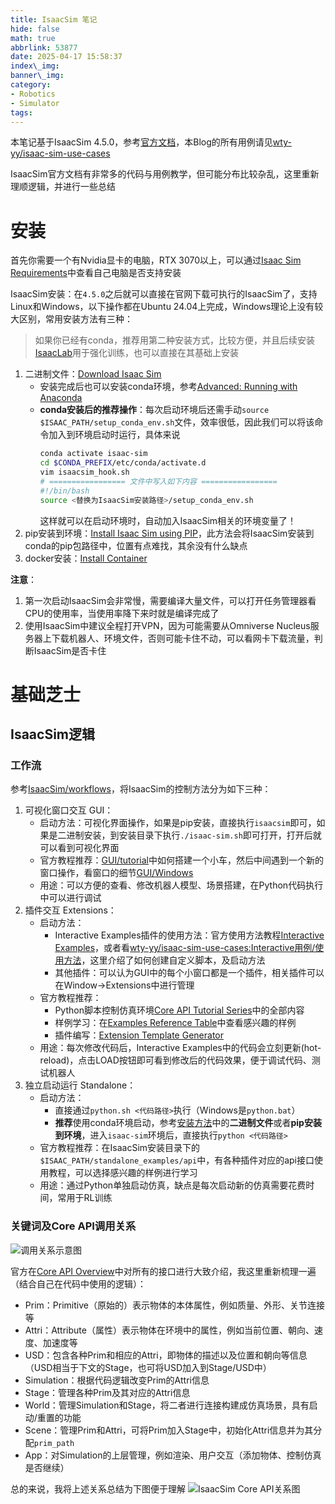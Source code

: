 ```yaml
---
title: IsaacSim 笔记
hide: false
math: true
abbrlink: 53877
date: 2025-04-17 15:58:37
index\_img:
banner\_img:
category:
- Robotics
- Simulator
tags:
---
```


本笔记基于IsaacSim 4.5.0，参考[官方文档](https://docs.isaacsim.omniverse.nvidia.com/latest/index.html)，本Blog的所有用例请见[wty-yy/isaac-sim-use-cases](https://github.com/wty-yy/isaac-sim-use-cases)

IsaacSim官方文档有非常多的代码与用例教学，但可能分布比较杂乱，这里重新理顺逻辑，并进行一些总结

# 安装
首先你需要一个有Nvidia显卡的电脑，RTX 3070以上，可以通过[Isaac Sim Requirements](https://docs.isaacsim.omniverse.nvidia.com/latest/installation/requirements.html)中查看自己电脑是否支持安装

IsaacSim安装：在`4.5.0`之后就可以直接在官网下载可执行的IsaacSim了，支持Linux和Windows，以下操作都在Ubuntu 24.04上完成，Windows理论上没有较大区别，常用安装方法有三种：

> 如果你已经有conda，推荐用第二种安装方式，比较方便，并且后续安装[IsaacLab](https://isaac-sim.github.io/IsaacLab/main/index.html)用于强化训练，也可以直接在其基础上安装

1. 二进制文件：[Download Isaac Sim](https://docs.isaacsim.omniverse.nvidia.com/latest/installation/download.html)
    - 安装完成后也可以安装conda环境，参考[Advanced: Running with Anaconda](https://docs.isaacsim.omniverse.nvidia.com/latest/installation/install_python.html#advanced-running-with-anaconda)
    - **conda安装后的推荐操作**：每次启动环境后还需手动`source $ISAAC_PATH/setup_conda_env.sh`文件，效率很低，因此我们可以将该命令加入到环境启动时运行，具体来说
        ```bash
        conda activate isaac-sim
        cd $CONDA_PREFIX/etc/conda/activate.d
        vim isaacsim_hook.sh
        # ================= 文件中写入如下内容 =================
        #!/bin/bash
        source <替换为IsaacSim安装路径>/setup_conda_env.sh
        ```
        这样就可以在启动环境时，自动加入IsaacSim相关的环境变量了！
2. pip安装到环境：[Install Isaac Sim using PIP](https://docs.isaacsim.omniverse.nvidia.com/latest/installation/install_python.html#install-isaac-sim-using-pip)，此方法会将IsaacSim安装到conda的pip包路径中，位置有点难找，其余没有什么缺点
3. docker安装：[Install Container](https://docs.isaacsim.omniverse.nvidia.com/latest/installation/install_container.html)

**注意**：
1. 第一次启动IsaacSim会非常慢，需要编译大量文件，可以打开任务管理器看CPU的使用率，当使用率降下来时就是编译完成了
2. 使用IsaacSim中建议全程打开VPN，因为可能需要从Omniverse Nucleus服务器上下载机器人、环境文件，否则可能卡住不动，可以看网卡下载流量，判断IsaacSim是否卡住

# 基础芝士
## IsaacSim逻辑
### 工作流
参考[IsaacSim/workflows](https://docs.isaacsim.omniverse.nvidia.com/latest/introduction/workflows.html)，将IsaacSim的控制方法分为如下三种：
1. 可视化窗口交互 GUI：
    - 启动方法：可视化界面操作，如果是pip安装，直接执行`isaacsim`即可，如果是二进制安装，到安装目录下执行`./isaac-sim.sh`即可打开，打开后就可以看到可视化界面
    - 官方教程推荐：[GUI/tutorial](https://docs.isaacsim.omniverse.nvidia.com/latest/gui/index.html#tutorials)中如何搭建一个小车，然后中间遇到一个新的窗口操作，看窗口的细节[GUI/Windows](https://docs.isaacsim.omniverse.nvidia.com/latest/gui/index.html#windows)
    - 用途：可以方便的查看、修改机器人模型、场景搭建，在Python代码执行中可以进行调试
2. 插件交互 Extensions：
    - 启动方法：
        - Interactive Examples插件的使用方法：官方使用方法教程[Interactive Examples](https://docs.isaacsim.omniverse.nvidia.com/latest/introduction/examples.html#interactive-examples)，或者看[wty-yy/isaac-sim-use-cases:Interactive用例/使用方法](https://github.com/wty-yy/isaac-sim-use-cases/blob/master/interactive/README.md)，这里介绍了如何创建自定义脚本，及启动方法
        - 其他插件：可以认为GUI中的每个小窗口都是一个插件，相关插件可以在Window->Extensions中进行管理
    - 官方教程推荐：
        - Python脚本控制仿真环境[Core API Tutorial Series](https://docs.isaacsim.omniverse.nvidia.com/latest/core_api_tutorials/index.html#core-api-tutorial-series)中的全部内容
        - 样例学习：在[Examples Reference Table](https://docs.isaacsim.omniverse.nvidia.com/latest/introduction/menu_examples.html#examples-reference-table)中查看感兴趣的样例
        - 插件编写：[Extension Template Generator](https://docs.isaacsim.omniverse.nvidia.com/latest/utilities/extension_template_generator.html)
    - 用途：每次修改代码后，Interactive Examples中的代码会立刻更新(hot-reload)，点击LOAD按钮即可看到修改后的代码效果，便于调试代码、测试机器人
3. 独立启动运行 Standalone：
    - 启动方法：
        - 直接通过`python.sh <代码路径>`执行（Windows是`python.bat`）
        - **推荐**使用conda环境启动，参考[安装方法](./#安装)中的**二进制文件**或者**pip安装到环境**，进入`isaac-sim`环境后，直接执行`python <代码路径>`
    - 官方教程推荐：在IsaacSim安装目录下的`$ISAAC_PATH/standalone_examples/api`中，有各种插件对应的api接口使用教程，可以选择感兴趣的样例进行学习
    - 用途：通过Python单独启动仿真，缺点是每次启动新的仿真需要花费时间，常用于RL训练
### 关键词及Core API调用关系
![调用关系示意图](/figures/robotics/isaac_sim_note/WorldSceneStage.png)

官方在[Core API Overview](https://docs.isaacsim.omniverse.nvidia.com/latest/python_scripting/core_api_overview.html#application-vs-simulation-vs-world-vs-scene-vs-stage)中对所有的接口进行大致介绍，我这里重新梳理一遍（结合自己在代码中使用的逻辑）：
- Prim：Primitive（原始的）表示物体的本体属性，例如质量、外形、关节连接等
- Attri：Attribute（属性）表示物体在环境中的属性，例如当前位置、朝向、速度、加速度等
- USD：包含各种Prim和相应的Attri，即物体的描述以及位置和朝向等信息（USD相当于下文的Stage，也可将USD加入到Stage/USD中）
- Simulation：根据代码逻辑改变Prim的Attri信息
- Stage：管理各种Prim及其对应的Attri信息
- World：管理Simulation和Stage，将二者进行连接构建成仿真场景，具有启动/重置的功能
- Scene：管理Prim和Attri，可将Prim加入Stage中，初始化Attri信息并为其分配`prim_path`
- App：对Simulation的上层管理，例如渲染、用户交互（添加物体、控制仿真是否继续）

总的来说，我将上述关系总结为下图便于理解
![IsaacSim Core API关系图](/figures/robotics/isaac_sim_note/isaac_sim_core_api_graph.drawio.png)

